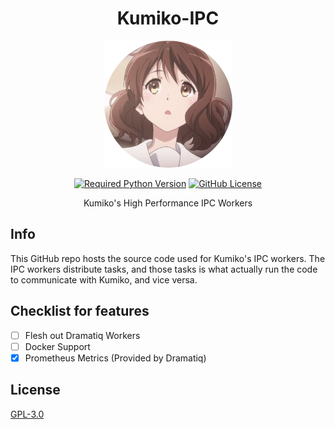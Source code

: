 <div align=center>

# Kumiko-IPC

![Kumiko's Logo](https://raw.githubusercontent.com/No767/Kumiko/dev/assets/kumiko-resized-round.png)

[![Required Python Version](https://img.shields.io/badge/Python-3.8%20|%203.9%20|%203.10%20|%203.11-blue?logo=python&logoColor=white)](https://github.com/No767/Kumiko-IPC/blob/dev/pyproject.toml) [![GitHub License](https://img.shields.io/github/license/No767/Kumiko-IPC?label=License&logo=github)](https://github.com/No767/Kumiko-IPC/blob/dev/LICENSE)

Kumiko's High Performance IPC Workers

<div align=left>

## Info
This GitHub repo hosts the source code used for Kumiko's IPC workers. The IPC workers distribute tasks, and those tasks is what actually run the code to communicate with Kumiko, and vice versa. 

## Checklist for features

- [ ] Flesh out Dramatiq Workers
- [ ] Docker Support
- [x] Prometheus Metrics (Provided by Dramatiq)

## License

[GPL-3.0](./LICENSE)

